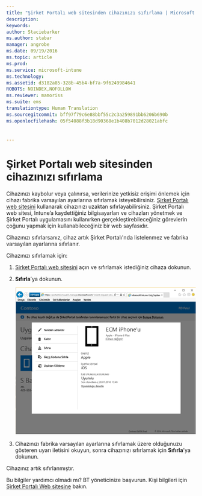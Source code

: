 ```yaml
---
title: "Şirket Portalı web sitesinden cihazınızı sıfırlama | Microsoft Intune"
description: 
keywords: 
author: Staciebarker
ms.author: stabar
manager: angrobe
ms.date: 09/19/2016
ms.topic: article
ms.prod: 
ms.service: microsoft-intune
ms.technology: 
ms.assetid: d3182a85-328b-45b4-bf7a-9f6249984641
ROBOTS: NOINDEX,NOFOLLOW
ms.reviewer: mamoriss
ms.suite: ems
translationtype: Human Translation
ms.sourcegitcommit: bff97f79c6e88bbf55c2c3a259891bb6206b690b
ms.openlocfilehash: 05f54088f3b18d90368e1b408b7012d28021abfc


---
```



# Şirket Portalı web sitesinden cihazınızı sıfırlama

Cihazınızı kaybolur veya çalınırsa, verilerinize yetkisiz erişimi önlemek için cihazı fabrika varsayılan ayarlarına sıfırlamak isteyebilirsiniz. [Şirket Portalı web sitesini](http://portal.manage.microsoft.com) kullanarak cihazınızı uzaktan sıfırlayabilirsiniz. Şirket Portalı web sitesi, Intune’a kaydettiğiniz bilgisayarları ve cihazları yönetmek ve Şirket Portalı uygulamasını kullanırken gerçekleştirebileceğiniz görevlerin çoğunu yapmak için kullanabileceğiniz bir web sayfasıdır.

Cihazınızı sıfırlarsanız, cihaz artık Şirket Portalı'nda listelenmez ve fabrika varsayılan ayarlarına sıfırlanır.

Cihazınızı sıfırlamak için:

1.  [Şirket Portalı web sitesini](http://portal.manage.microsoft.com) açın ve sıfırlamak istediğiniz cihaza dokunun.

2.  **Sıfırla**’ya dokunun.

    ![reset-device-option-on-company-portal-website](./media//iwp-screen-with-all-options.png)

3. Cihazınızı fabrika varsayılan ayarlarına sıfırlamak üzere olduğunuzu gösteren uyarı iletisini okuyun, sonra cihazınızı sıfırlamak için **Sıfırla**’ya dokunun.

Cihazınız artık sıfırlanmıştır.

Bu bilgiler yardımcı olmadı mı? BT yöneticinize başvurun. Kişi bilgileri için [Şirket Portalı Web sitesine](http://portal.manage.microsoft.com) bakın.





<!--HONumber=Sep16_HO3-->


